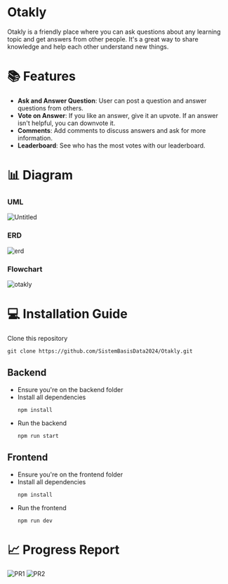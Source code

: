# Otakly

Otakly is a friendly place where you can ask questions about any learning topic and get answers from other people. It's a great way to share knowledge and help each other understand new things. 

# 📚 Features
- **Ask and Answer Question**: User can post a question and answer questions from others.
- **Vote on Answer**: If you like an answer, give it an upvote. If an answer isn't helpful, you can downvote it.
- **Comments**: Add comments to discuss answers and ask for more information.
- **Leaderboard**: See who has the most votes with our leaderboard.

# 📊 Diagram
### UML
![Untitled](https://github.com/SistemBasisData2024/Otakly/assets/144119254/a4c387b9-68c1-41b8-ab4f-746f28e7ae1f)
### ERD
![erd](https://github.com/SistemBasisData2024/Otakly/assets/144119254/273ebc2e-64de-4663-a3e9-f1d7b0d757ee)

### Flowchart
![otakly](https://github.com/SistemBasisData2024/Otakly/assets/144119254/891bd904-6940-4327-968e-57bb66b99125)

# 💻 Installation Guide
Clone this repository 
```
git clone https://github.com/SistemBasisData2024/Otakly.git
```

## Backend
- Ensure you're on the backend folder
- Install all dependencies
    ```
    npm install
    ```
- Run the backend
    ```
    npm run start
    ```

## Frontend
- Ensure you're on the frontend folder
- Install all dependencies
    ```
    npm install
    ```
- Run the frontend
    ```
    npm run dev
    ```

# 📈 Progress Report
![PR1](https://github.com/SistemBasisData2024/Otakly/assets/144119254/075d53e8-234e-477b-bd01-43177c96f8fd)
![PR2](https://github.com/SistemBasisData2024/Otakly/assets/144119254/75e47384-0ce1-4d2a-a37c-c5e8eae59006)




